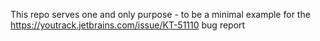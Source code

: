 
This repo serves one and only purpose - to be a minimal example for the https://youtrack.jetbrains.com/issue/KT-51110 bug report
